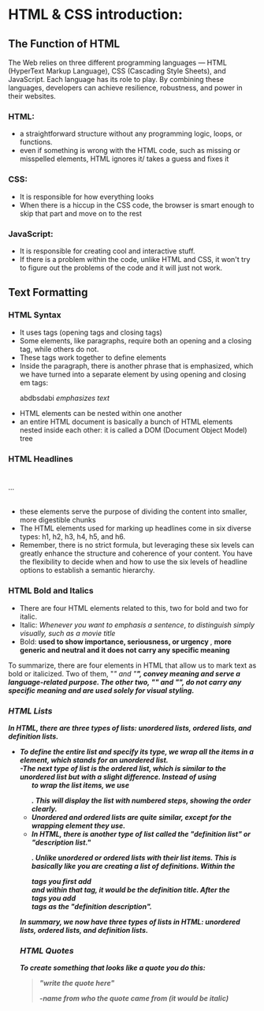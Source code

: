 # HTML & CSS introduction: 
 
## The Function of HTML 

The Web relies on three different programming languages — HTML (HyperText Markup Language), CSS (Cascading Style Sheets), and JavaScript. Each language has its role to play. By combining these languages, developers can achieve resilience, robustness, and power in their websites.  

### HTML: 
 
- a straightforward structure without any programming logic, loops, or functions. 
- even if something is wrong with the HTML code, such as missing or misspelled elements, HTML ignores it/ takes a guess and fixes it 

 
### CSS: 

- It is responsible for how everything looks 
- When there is a hiccup in the CSS code, the browser is smart enough to skip that part and move on to the rest 

 

### JavaScript: 

- It is responsible for creating cool and interactive stuff. 
- If there is a problem within the code, unlike HTML and CSS, it won't try to figure out the problems of the code and it will just not work. 
 

## Text Formatting 

### HTML Syntax 

- It uses tags (opening tags and closing tags) 
- Some elements, like paragraphs, require both an opening and a closing tag, while others do not. 
- These tags work together to define elements 
- Inside the paragraph, there is another phrase that is emphasized, which we have turned into a separate element by using opening and closing em tags:<p>abdbsdabi <em>emphasizes text</em></p> 
- HTML elements can be nested within one another 
- an entire HTML document is basically a bunch of HTML elements nested inside each other: it is called a DOM (Document Object Model) tree 

 

### HTML Headlines <h1></h1>... <h6></h6> 

- these elements serve the purpose of dividing the content into smaller, more digestible chunks 
- The HTML elements used for marking up headlines come in six diverse types: h1, h2, h3, h4, h5, and h6. 
- Remember, there is no strict formula, but leveraging these six levels can greatly enhance the structure and coherence of your content. You have the flexibility to decide when and how to use the six levels of headline options to establish a semantic hierarchy.  

 

### HTML Bold and Italics 

- There are four HTML elements related to this, two for bold and two for italic. 
- Italic: <em>Whenever you want to emphasis a sentence</em>, <i> to distinguish simply visually, such as a movie title</i> 
- Bold:  <strong> used to show importance, seriousness, or urgency </strong>, <b> more generic and neutral and it does not carry any specific meaning </b> 

To summarize, there are four elements in HTML that allow us to mark text as bold or italicized. Two of them, "<em>" and "<strong>", convey meaning and serve a language-related purpose. The other two, "<i>" and "<b>", do not carry any specific meaning and are used solely for visual styling. 

 
### HTML Lists 

In HTML, there are three types of lists: unordered lists, ordered lists, and definition lists. 

- To define the entire list and specify its type, we wrap all the items in a <ul></ul> element, which stands for an unordered list.   
-The next type of list is the ordered list, which is similar to the unordered list but with a slight difference. Instead of using <ul> to wrap the list items, we use <ol></ol>. This will display the list with numbered steps, showing the order clearly. 
- Unordered and ordered lists are quite similar, except for the wrapping element they use. 
- In HTML, there is another type of list called the "definition list" or "description list."<dl></dl>. Unlike unordered or ordered lists with their list items. This is basically like you are creating a list of definitions. Within the <dl> tags you first add <dt></dt> and within that tag, it would be the definition title. After the <dt> tags you add <dd></dd> tags as the "definition description". 

In summary, we now have three types of lists in HTML: unordered lists, ordered lists, and definition lists.  

### HTML Quotes 

To create something that looks like a quote you do this: 
<blockquote> 
<p> "write the quote here"</p> 
<cite>-name from who the quote came from</cite> (it would be italic) 
</blockquote> 

 
